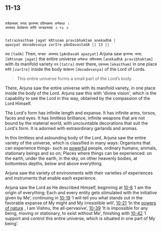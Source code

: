 ## 11-13

```shloka-sa

तत्रैकस्थम् जगत् कृत्स्नम् प्रविभक्तम् अनेकधा ।
अपश्यत् देवदेवस्य शरीरे पान्डवस्तदा ॥ १३ ॥

```
```shloka-sa-hk

tatraikastham jagat kRtsnam pravibhaktam anekadhA |
apazyat devadevasya zarIre pAnDavastadA || 13 ||

```
`तदा` `[tadA]` Then, `पान्डवः अपश्यत्` `[pAnDavaH apazyat]` Arjuna saw `कृत्स्नम् जगत्` `[kRtsnam jagat]` the entire universe `अनेकधा प्रविभक्तम्` `[anekadhA pravibhaktam]` with its manifold variety `तत्र` `[tatra]` over there, `एकस्थम्` `[ekastham]` in one place `शरीरे` `[zarIre]` inside the body `देवदेवस्य` `[devadevasya]` of the Lord of Lords.


<a name='applnote_161'></a>
> This entire universe forms a small part of the Lord’s body.



There, Arjuna saw the entire universe with its manifold variety, in one place inside the body of the Lord. Arjuna saw this with 'divine vision', which is the capability to see the Lord in this way, obtained by the compassion of the Lord Himself.

The Lord's form has infinite length and expanse. It has infinite arms, torsos, faces and eyes. It has limitless brilliance, infinite weapons that are not bound by the material world, with uncountable decorations that suit the Lord's form. It is adorned with extraordinary garlands and aromas. 

In this limitless and astounding body of the Lord, Arjuna saw the entire variety of the universe, which is classified in many ways: Organisms that can experience things- such as 
[powerful](4-12.md#gods_and_other_powers)
 people, ordinary humans, animals, stationary beings and so on; Places where things can be experienced: on the earth, under the earth, in the sky, on other heavenly bodies, at bottomless depths, below and above everything. 

Arjuna saw the variety of environments with their varieties of experiences and instruments that enable each experience.

Arjuna saw the Lord as He described Himself, beginning at 
[10-8](10-8.md)
 ‘I am the origin of everything; Each and every entity gets stimulated with the initiative given by Me’, continuing in 
[10-19](10-19.md)
 ‘I will tell you what stands out in the favorable expanse of My might and My irresistible will’, 
[10-21](10-21.md)
 ‘In the 
[powers of nature](4-12.md#gods_and_other_powers)
, I am Vishnu, the all-pervasive’, 
[10-39](10-39.md)
 ‘It is impossible for any being, moving or stationary, to exist without Me’, finishing with 
[10-42](10-42.md)
 ‘I support and control this entire universe, which is situated in one part of My being’.
